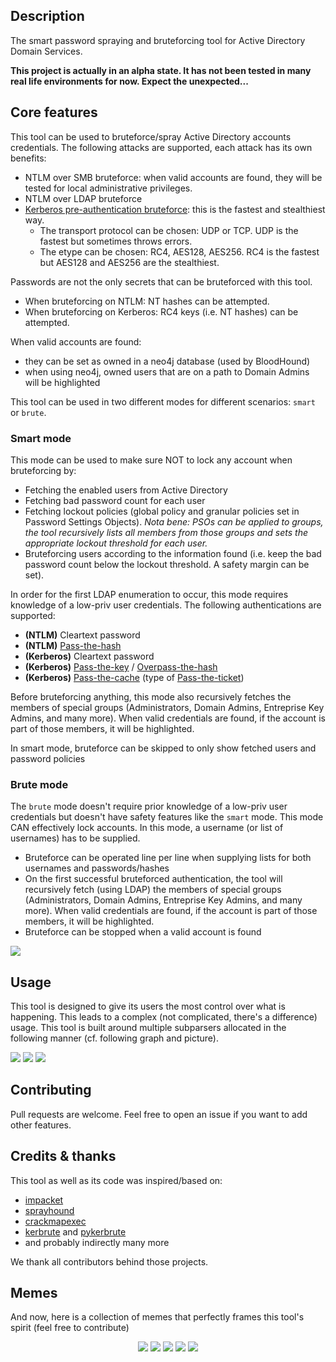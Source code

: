 <!--![](./assets/smartbrute.png)-->

## Description

The smart password spraying and bruteforcing tool for Active Directory Domain Services.

**This project is actually in an alpha state. It has not been tested in many real life environments for now. Expect the unexpected...**

## Core features

This tool can be used to bruteforce/spray Active Directory accounts credentials. The following attacks are supported, each attack has its own benefits:
- NTLM over SMB bruteforce: when valid accounts are found, they will be tested for local administrative privileges.
- NTLM over LDAP bruteforce
- [Kerberos pre-authentication bruteforce](https://www.thehacker.recipes/active-directory-domain-services/movement/kerberos/pre-auth-bruteforce): this is the fastest and stealthiest way.
    + The transport protocol can be chosen: UDP or TCP. UDP is the fastest but sometimes throws errors.
    + The etype can be chosen: RC4, AES128, AES256. RC4 is the fastest but AES128 and AES256 are the stealthiest. 

Passwords are not the only secrets that can be bruteforced with this tool.
- When bruteforcing on NTLM: NT hashes can be attempted.
- When bruteforcing on Kerberos: RC4 keys (i.e. NT hashes) can be attempted.

When valid accounts are found:
- they can be set as owned in a neo4j database (used by BloodHound)
- when using neo4j, owned users that are on a path to Domain Admins will be highlighted

This tool can be used in two different modes for different scenarios: `smart` or `brute`.

### Smart mode

This mode can be used to make sure NOT to lock any account when bruteforcing by:
- Fetching the enabled users from Active Directory
- Fetching bad password count for each user
- Fetching lockout policies (global policy and granular policies set in Password Settings Objects). _Nota bene: PSOs can be applied to groups, the tool recursively lists all members from those groups and sets the appropriate lockout threshold for each user._
- Bruteforcing users according to the information found (i.e. keep the bad password count below the lockout threshold. A safety margin can be set).
  
In order for the first LDAP enumeration to occur, this mode requires knowledge of a low-priv user credentials. The following authentications are supported:
- **(NTLM)** Cleartext password
- **(NTLM)** [Pass-the-hash](https://www.thehacker.recipes/active-directory-domain-services/movement/lm-and-ntlm/pass-the-hash)
- **(Kerberos)** Cleartext password
- **(Kerberos)** [Pass-the-key](https://www.thehacker.recipes/active-directory-domain-services/movement/kerberos/pass-the-key) / [Overpass-the-hash](https://www.thehacker.recipes/active-directory-domain-services/movement/kerberos/overpass-the-hash)
- **(Kerberos)** [Pass-the-cache](https://www.thehacker.recipes/active-directory-domain-services/movement/kerberos/pass-the-cache) (type of [Pass-the-ticket](https://www.thehacker.recipes/active-directory-domain-services/movement/kerberos/pass-the-ticket))

Before bruteforcing anything, this mode also recursively fetches the members of special groups (Administrators, Domain Admins, Entreprise Key Admins, and many more).
When valid credentials are found, if the account is part of those members, it will be highlighted.

In smart mode, bruteforce can be skipped to only show fetched users and password policies
    
### Brute mode

The `brute` mode doesn't require prior knowledge of a low-priv user credentials but doesn't have safety features like the `smart` mode. This mode CAN effectively lock accounts.
In this mode, a username (or list of usernames) has to be supplied.
- Bruteforce can be operated line per line when supplying lists for both usernames and passwords/hashes
- On the first successful bruteforced authentication, the tool will recursively fetch (using LDAP) the members of special groups (Administrators, Domain Admins, Entreprise Key Admins, and many more). When valid credentials are found, if the account is part of those members, it will be highlighted.
- Bruteforce can be stopped when a valid account is found 

![](./assets/example_brute.gif)

## Usage

This tool is designed to give its users the most control over what is happening. This leads to a complex (not complicated, there's a difference) usage.
This tool is built around multiple subparsers allocated in the following manner (cf. following graph and picture).

![](./assets/cmd_help.png)
![](assets/graph_help.png)
![](./assets/usage.png)

## Contributing

Pull requests are welcome. Feel free to open an issue if you want to add other features.

## Credits & thanks

This tool as well as its code was inspired/based on:
- [impacket](https://github.com/SecureAuthCorp/impacket)
- [sprayhound](https://github.com/Hackndo/sprayhound)
- [crackmapexec](https://github.com/byt3bl33d3r/CrackMapExec)
- [kerbrute](https://github.com/ropnop/kerbrute) and [pykerbrute](https://github.com/3gstudent/pyKerbrute)
- and probably indirectly many more

We thank all contributors behind those projects.

## Memes

And now, here is a collection of memes that perfectly frames this tool's spirit (feel free to contribute) 

<p align="center">
  <img src="./memes/001.png">
  <img src="./memes/002.png">
  <img src="./memes/003.png">
  <img src="./memes/004.png">
  <img src="./memes/005.png">
</p>